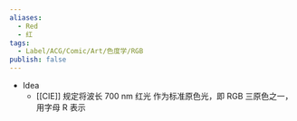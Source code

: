 ```yaml
---
aliases:
  - Red
  - 红
tags:
  - Label/ACG/Comic/Art/色度学/RGB
publish: false
---
```


- Idea
    - [[CIE]] 规定将波长 700 nm 红光 作为标准原色光，即 RGB 三原色之一，用字母 R 表示
